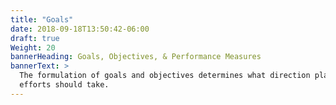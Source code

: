 ```yaml
---
title: "Goals"
date: 2018-09-18T13:50:42-06:00
draft: true
Weight: 20
bannerHeading: Goals, Objectives, & Performance Measures
bannerText: >
  The formulation of goals and objectives determines what direction planning
  efforts should take.
---
```

